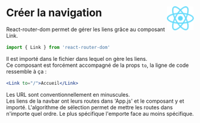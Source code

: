 # **Créer la navigation**<a href="../"><img align="right" src="../../src/images/React-icon.svg" alt="React" height="64px"></a>

React-router-dom permet de gérer les liens grâce au composant Link.  
```jsx
import { Link } from 'react-router-dom'
```
Il est importé dans le fichier dans lequel on gère les liens.  
Ce composant est forcément accompagné de la props `to`, la ligne de code ressemble à ça :
```jsx
<Link to="/">Accueil</Link>
```
Les URL sont conventionnellement en minuscules.  
Les liens de la navbar ont leurs routes dans 'App.js' et le composant y et importé. L'algorithme de sélection permet de mettre les routes dans n'importe quel ordre. Le plus spécifique l'emporte face au moins spécifique.
